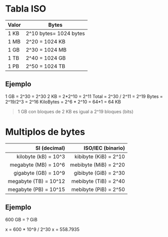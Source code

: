 # Tabla ISO

| Valor | Bytes                  |
| ----- | ---------------------- |
| 1 KB  | 2^10 bytes= 1024 bytes |
| 1 MB  | 2^20 = 1024 KB         |
| 1 GB  | 2^30 = 1024 MB         |
| 1 TB  | 2^40 = 1024 GB         |
| 1 PB  | 2^50 = 1024 TB         |

## Ejemplo

1 GB = 2^30 = 2^30
2 KB = 2\*2^10 = 2^11
Total = 2^30 / 2^11 = 2^19
Bytes = 2^19/2^3 = 2^16
KiloBytes = 2^6 \* 2^10 = 64\*1 = 64 KB

> 1 GB con bloques de 2 KB es igual a 2^19 bloques (bits)

# Multiplos de bytes

|          SI (decimal) |     ISO/IEC (binario) |
| --------------------: | --------------------: |
|  kilobyte (kB) = 10^3 | kibibyte (KiB) = 2^10 |
|  megabyte (MB) = 10^6 | mebibyte (MiB) = 2^20 |
|  gigabyte (GB) = 10^9 | gibibyte (GiB) = 2^30 |
| megabyte (TB) = 10^12 | mebibyte (TiB) = 2^40 |
| megabyte (PB) = 10^15 | mebibyte (PiB) = 2^50 |

## Ejemplo

600 GB = ? GiB

x = 600 \* 10^9 / 2^30
x = 558.7935
